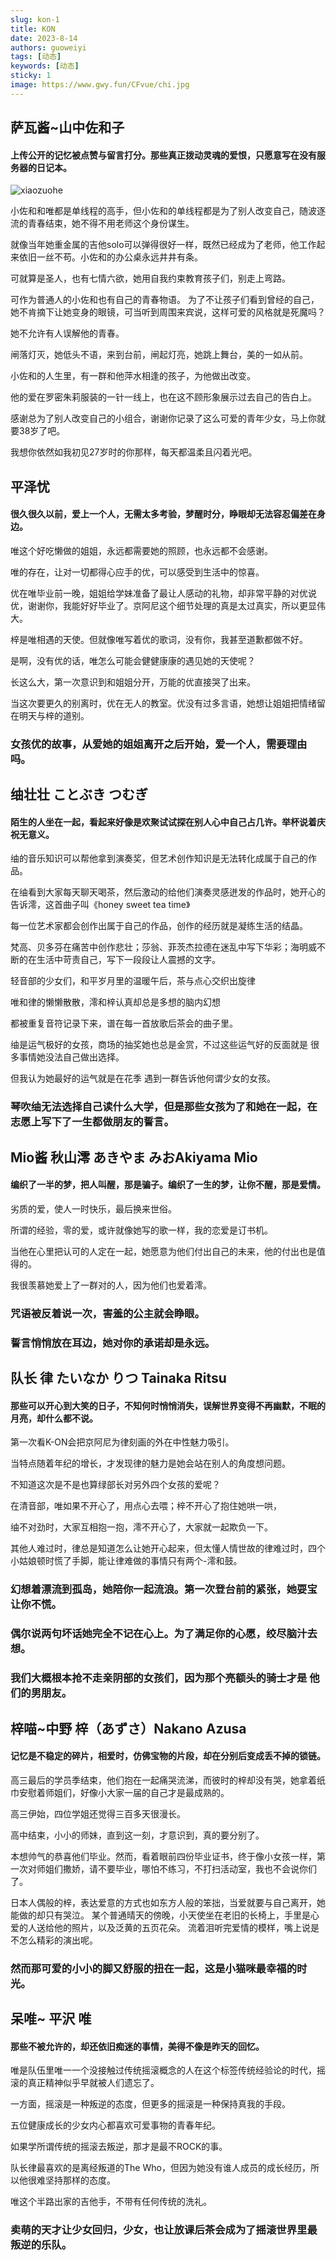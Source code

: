 ```yaml
---
slug: kon-1
title: KON
date: 2023-8-14
authors: guoweiyi
tags: [动态]
keywords: [动态]
sticky: 1
image: https://www.gwy.fun/CFvue/chi.jpg
---
```


<!-- truncate -->

## 萨瓦酱~山中佐和子
#### 上传公开的记忆被点赞与留言打分。那些真正拨动灵魂的爱恨，只愿意写在没有服务器的日记本。

![xiaozuohe](https://www.gwy.fun/tuchuang/xiaozuohe.png)


小佐和和唯都是单线程的高手，但小佐和的单线程都是为了别人改变自己，随波逐流的青春结束，她不得不用老师这个身份谋生。

就像当年她重金属的吉他solo可以弹得很好一样，既然已经成为了老师，他工作起来依旧一丝不苟。小佐和的办公桌永远井井有条。

可就算是圣人，也有七情六欲，她用自我约束教育孩子们，别走上弯路。

可作为普通人的小佐和也有自己的青春物语。
为了不让孩子们看到曾经的自己，她不肯摘下让她变身的眼镜，可当听到周围来宾说，这样可爱的风格就是死魔吗？

她不允许有人误解他的青春。

闸落灯灭，她低头不语，来到台前，闸起灯亮，她跳上舞台，美的一如从前。

小佐和的人生里，有一群和他萍水相逢的孩子，为他做出改变。

他的爱在罗密朱莉服装的一针一线上，也在这不顾形象展示过去自己的告白上。

感谢总为了别人改变自己的小组合，谢谢你记录了这么可爱的青年少女，马上你就要38岁了吧。

我想你依然如我初见27岁时的你那样，每天都温柔且闪着光吧。



## 平泽忧
#### 很久很久以前，爱上一个人，无需太多考验，梦醒时分，睁眼却无法容忍偏差在身边。
唯这个好吃懒做的姐姐，永远都需要她的照顾，也永远都不会感谢。

唯的存在，让对一切都得心应手的优，可以感受到生活中的惊喜。

优在唯毕业前一晚，姐姐给学妹准备了最让人感动的礼物，却非常平静的对优说优，谢谢你，我能好好毕业了。京阿尼这个细节处理的真是太过真实，所以更显伟大。

梓是唯相遇的天使。但就像唯写着优的歌词，没有你，我甚至道歉都做不好。

是啊，没有优的话，唯怎么可能会健健康康的遇见她的天使呢？

长这么大，第一次意识到和姐姐分开，万能的优直接哭了出来。

当这次要更久的别离时，优在无人的教室。优没有过多言语，她想让姐姐把情绪留在明天与梓的道别。
### 女孩优的故事，从爱她的姐姐离开之后开始，爱一个人，需要理由吗。



## 䌷壮壮 ことぶき つむぎ
#### 陌生的人坐在一起，看起来好像是欢聚试试探在别人心中自己占几许。举杯说着庆祝无意义。
䌷的音乐知识可以帮他拿到演奏奖，但艺术创作知识是无法转化成属于自己的作品。 

在䌷看到大家每天聊天喝茶，然后激动的给他们演奏灵感迸发的作品时，她开心的告诉澪，这首曲子叫《honey sweet tea time》

每一位艺术家都会创作出属于自己的作品，创作的经历就是凝练生活的结晶。

梵高、贝多芬在痛苦中创作悲壮；莎翁、菲茨杰拉德在迷乱中写下华彩；海明威不断的在生活中苛责自己，写下一段段让人震撼的文字。

轻音部的少女们，和平岁月里的温暖午后，茶与点心交织出旋律

唯和律的懒懒散散，澪和梓认真却总是多想的脑内幻想

都被重复音符记录下来，谱在每一首放歌后茶会的曲子里。

䌷是运气极好的女孩，商场的抽奖她也总是金赏，不过这些运气好的反面就是 很多事情她没法自己做出选择。

但我认为她最好的运气就是在花季 遇到一群告诉他何谓少女的女孩。

### 琴吹䌷无法选择自己读什么大学，但是那些女孩为了和她在一起，在志愿上写下了一生都做朋友的誓言。




## Mio酱 秋山澪 あきやま みおAkiyama Mio
#### 编织了一半的梦，把人叫醒，那是骗子。编织了一生的梦，让你不醒，那是爱情。

劣质的爱，使人一时快乐，最后换来世俗。

所谓的经验，零的爱，或许就像她写的歌一样，我的恋爱是订书机。

当他在心里把认可的人定在一起，她愿意为他们付出自己的未来，他的付出也是值得的。

我很羡慕她爱上了一群对的人，因为他们也爱着澪。
### 咒语被反着说一次，害羞的公主就会睁眼。
### 誓言悄悄放在耳边，她对你的承诺却是永远。



## 队长 律 たいなか りつ Tainaka Ritsu

#### 那些可以开心到大笑的日子，不知何时悄悄消失，误解世界变得不再幽默，不眠的月亮，却什么都不说。

第一次看K-ON会把京阿尼为律刻画的外在中性魅力吸引。

当特点随着年纪的增长，才发现律的魅力是她会站在别人的角度想问题。

不知道这次是不是也算绿部长对另外四个女孩的爱呢？

在清音部，唯如果不开心了，用点心去喂；梓不开心了抱住她哄一哄，

䌷不对劲时，大家互相抱一抱，澪不开心了，大家就一起欺负一下。

其他人难过时，律总是知道怎么让她开心起来，但太懂人情世故的律难过时，四个小姑娘顿时慌了手脚，能让律难做的事情只有两个-澪和鼓。

### 幻想着漂流到孤岛，她陪你一起流浪。第一次登台前的紧张，她耍宝让你不慌。

### 偶尔说两句坏话她完全不记在心上。为了满足你的心愿，绞尽脑汁去想。

### 我们大概根本抢不走亲阴部的女孩们，因为那个亮额头的骑士才是 他们的男朋友。


## 梓喵~中野  梓（あずさ）Nakano Azusa

#### 记忆是不稳定的碎片，相爱时，仿佛宝物的片段，却在分别后变成丢不掉的锁链。

高三最后的学员季结束，他们抱在一起痛哭流涕，而彼时的梓却没有哭，她拿着纸巾安慰着师姐们，好像小大家一届的自己才是最成熟的。

高三伊始，四位学姐还觉得三百多天很漫长。

高中结束，小小的师妹，直到这一刻，才意识到，真的要分别了。

本想帅气的恭喜他们毕业。然而，看着眼前四份毕业证书，终于像小女孩一样，第一次对师姐们撒娇，请不要毕业，哪怕不练习，不打扫活动室，我也不会说你们了。

日本人偶般的梓，表达爱意的方式也如东方人般的笨拙，当爱就要与自己离开，她能做的却只有哭泣。
某个普通晴天的傍晚，小天使坐在老旧的长椅上，手里是心爱的人送给他的照片，以及泛黄的五页花朵。
流着泪听完爱情的模样，嘴上说是不怎么精彩的演出呢。
### 然而那可爱的小小的脚又舒服的扭在一起，这是小猫咪最幸福的时光。

## 呆唯~ 平沢 唯
#### 那些不被允许的，却还依旧痴迷的事情，美得不像是昨天的回忆。

唯是队伍里唯一一个没接触过传统摇滚概念的人在这个标签传统经验论的时代，摇滚的真正精神似乎早就被人们遗忘了。

一方面，摇滚是一种叛逆的态度，但更多的摇滚是一种保持真我的手段。

五位健康成长的少女内心都喜欢可爱事物的青春年纪。

如果学所谓传统的摇滚去叛逆，那才是最不ROCK的事。

队长律最喜欢的是离经叛道的The Who，但因为她没有谁人成员的成长经历，所以他很难坚持那样的态度。

唯这个半路出家的吉他手，不带有任何传统的洗礼。

### 卖萌的天才让少女回归，少女，也让放课后茶会成为了摇滚世界里最叛逆的乐队。